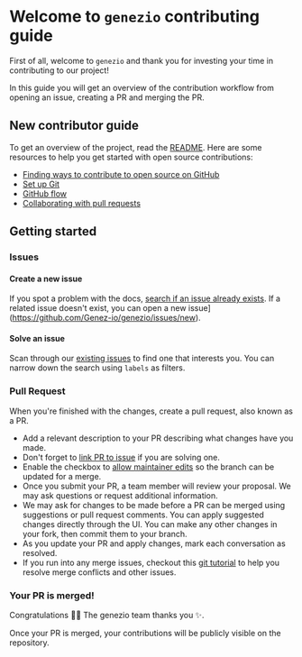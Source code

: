 # Welcome to `genezio` contributing guide

First of all, welcome to `genezio` and thank you for investing your time in contributing to our project!

In this guide you will get an overview of the contribution workflow from opening an issue, creating a PR and merging the PR.

## New contributor guide

To get an overview of the project, read the [README](README.md). Here are some resources to help you get started with open source contributions:

- [Finding ways to contribute to open source on GitHub](https://docs.github.com/en/get-started/exploring-projects-on-github/finding-ways-to-contribute-to-open-source-on-github)
- [Set up Git](https://docs.github.com/en/get-started/quickstart/set-up-git)
- [GitHub flow](https://docs.github.com/en/get-started/quickstart/github-flow)
- [Collaborating with pull requests](https://docs.github.com/en/github/collaborating-with-pull-requests)

## Getting started

### Issues

#### Create a new issue

If you spot a problem with the docs, [search if an issue already exists](https://docs.github.com/en/github/searching-for-information-on-github/searching-on-github/searching-issues-and-pull-requests#search-by-the-title-body-or-comments). If a related issue doesn't exist, you can open a new issue](https://github.com/Genez-io/genezio/issues/new).

#### Solve an issue

Scan through our [existing issues](https://github.com/Genez-io/genezio/issues) to find one that interests you. You can narrow down the search using `labels` as filters.

### Pull Request

When you're finished with the changes, create a pull request, also known as a PR.

- Add a relevant description to your PR describing what changes have you made.
- Don't forget to [link PR to issue](https://docs.github.com/en/issues/tracking-your-work-with-issues/linking-a-pull-request-to-an-issue) if you are solving one.
- Enable the checkbox to [allow maintainer edits](https://docs.github.com/en/github/collaborating-with-issues-and-pull-requests/allowing-changes-to-a-pull-request-branch-created-from-a-fork) so the branch can be updated for a merge.
- Once you submit your PR, a team member will review your proposal. We may ask questions or request additional information.
- We may ask for changes to be made before a PR can be merged using suggestions or pull request comments. You can apply suggested changes directly through the UI. You can make any other changes in your fork, then commit them to your branch.
- As you update your PR and apply changes, mark each conversation as resolved.
- If you run into any merge issues, checkout this [git tutorial](https://github.com/skills/resolve-merge-conflicts) to help you resolve merge conflicts and other issues.

### Your PR is merged!

Congratulations :tada::tada: The genezio team thanks you :sparkles:.

Once your PR is merged, your contributions will be publicly visible on the repository.
